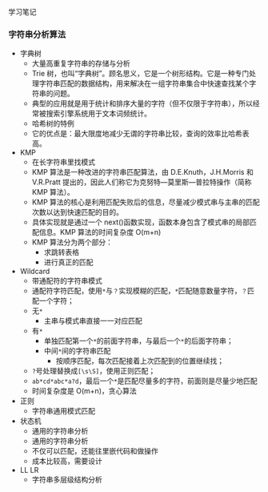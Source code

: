 学习笔记

### 字符串分析算法

-   字典树
    -   大量高重复字符串的存储与分析
    -   Trie 树，也叫“字典树”。顾名思义，它是一个树形结构。它是一种专门处理字符串匹配的数据结构，用来解决在一组字符串集合中快速查找某个字符串的问题。
    -   典型的应用就是用于统计和排序大量的字符（但不仅限于字符串），所以经常被搜索引擎系统用于文本词频统计。
    -   哈希树的特例
    -   它的优点是：最大限度地减少无谓的字符串比较，查询的效率比哈希表高。
-   KMP
    -   在长字符串里找模式
    -   KMP 算法是一种改进的字符串匹配算法，由 D.E.Knuth，J.H.Morris 和 V.R.Pratt 提出的，因此人们称它为克努特—莫里斯—普拉特操作（简称 KMP 算法）。
    -   KMP 算法的核心是利用匹配失败后的信息，尽量减少模式串与主串的匹配次数以达到快速匹配的目的。
    -   具体实现就是通过一个 next()函数实现，函数本身包含了模式串的局部匹配信息。KMP 算法的时间复杂度 O(m+n)
    -   KMP 算法分为两个部分：
        -   求跳转表格
        -   进行真正的匹配
-   Wildcard
    -   带通配符的字符串模式
    -   通配符字符匹配，使用`*`与`？`实现模糊的匹配，`*`匹配随意数量字符，`？`匹配一个字符；
    -   无`*`
        -   主串与模式串直接一一对应匹配
    -   有`*`
        -   单独匹配第一个`*`的前面字符串，与最后一个`*`的后面字符串；
        -   中间`*`间的字符串匹配
            -   按顺序匹配，每次匹配接着上次匹配到的位置继续找；
    -   `?`号处理替换成`[\s\S]`，使用正则匹配；
    -   `ab*cd*abc*a?d`，最后一个`*`是匹配尽量多的字符，前面则是尽量少地匹配
    -   时间复杂度是 O(m+n)，贪心算法
-   正则
    -   字符串通用模式匹配
-   状态机
    -   通用的字符串分析
    -   通用的字符串分析
    -   不仅可以匹配，还能往里嵌代码和做操作
    -   成本比较高，需要设计
-   LL LR
    -   字符串多层级结构分析
